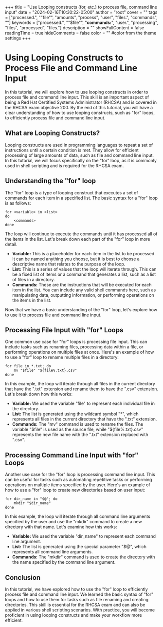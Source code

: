 +++
title = "Use Looping constructs (for, etc.) to process file, command line input"
date = "2024-02-16T10:30:22-05:00"
author = "root"
cover = ""
tags = ["processed.", ""file"", "amounts", "process", "user", "files.", "commands", "<commands>"]
keywords = ["processed.", ""$file"", "**commands:**", "user.", "processing", "files", "processed", "files."]
description = ""
showFullContent = false
readingTime = true
hideComments = false
color = "" #color from the theme settings
+++


# Using Looping Constructs to Process File and Command Line Input

In this tutorial, we will explore how to use looping constructs in order to process file and command line input. This skill is an important aspect of being a Red Hat Certified Systems Administrator (RHCSA) and is covered in the RHCSA exam objective 200. By the end of this tutorial, you will have a clear understanding of how to use looping constructs, such as "for" loops, to efficiently process file and command line input.

## What are Looping Constructs?

Looping constructs are used in programming languages to repeat a set of instructions until a certain condition is met. They allow for efficient processing of large amounts of data, such as file and command line input. In this tutorial, we will focus specifically on the "for" loop, as it is commonly used in shell scripting and is required for the RHCSA exam.

## Understanding the "for" loop

The "for" loop is a type of looping construct that executes a set of commands for each item in a specified list. The basic syntax for a "for" loop is as follows:

```
for <variable> in <list>
do
    <commands>
done
```

The loop will continue to execute the commands until it has processed all of the items in the list. Let's break down each part of the "for" loop in more detail.

- **Variable:** This is a placeholder for each item in the list to be processed. It can be named anything you choose, but it is best to choose a descriptive name that relates to the purpose of the loop.
- **List:** This is a series of values that the loop will iterate through. This can be a fixed list of items or a command that generates a list, such as a list of files in a directory.
- **Commands:** These are the instructions that will be executed for each item in the list. You can include any valid shell commands here, such as manipulating data, outputting information, or performing operations on the items in the list.

Now that we have a basic understanding of the "for" loop, let's explore how to use it to process file and command line input.

## Processing File Input with "for" Loops

One common use case for "for" loops is processing file input. This can include tasks such as renaming files, processing data within a file, or performing operations on multiple files at once. Here's an example of how to use a "for" loop to rename multiple files in a directory:

```
for file in *.txt; do
    mv "$file" "${file%.txt}.csv"
done
```

In this example, the loop will iterate through all files in the current directory that have the ".txt" extension and rename them to have the ".csv" extension. Let's break down how this works:

- **Variable:** We used the variable "file" to represent each individual file in the directory.
- **List:** The list is generated using the wildcard symbol "*", which represents all files in the current directory that have the ".txt" extension.
- **Commands:** The "mv" command is used to rename the files. The variable "$file" is used as the source file, while "${file%.txt}.csv" represents the new file name with the ".txt" extension replaced with ".csv".

## Processing Command Line Input with "for" Loops

Another use case for the "for" loop is processing command line input. This can be useful for tasks such as automating repetitive tasks or performing operations on multiple items specified by the user. Here's an example of how to use a "for" loop to create new directories based on user input:

```
for dir_name in "$@"; do
    mkdir "$dir_name"
done
```

In this example, the loop will iterate through all command line arguments specified by the user and use the "mkdir" command to create a new directory with that name. Let's examine how this works:

- **Variable:** We used the variable "dir_name" to represent each command line argument.
- **List:** The list is generated using the special parameter "$@", which represents all command line arguments.
- **Commands:** The "mkdir" command is used to create the directory with the name specified by the command line argument.

## Conclusion

In this tutorial, we have explored how to use the "for" loop to efficiently process file and command line input. We learned the basic syntax of "for" loops and how to use them for tasks such as file renaming and creating directories. This skill is essential for the RHCSA exam and can also be applied in various shell scripting scenarios. With practice, you will become proficient in using looping constructs and make your workflow more efficient. 